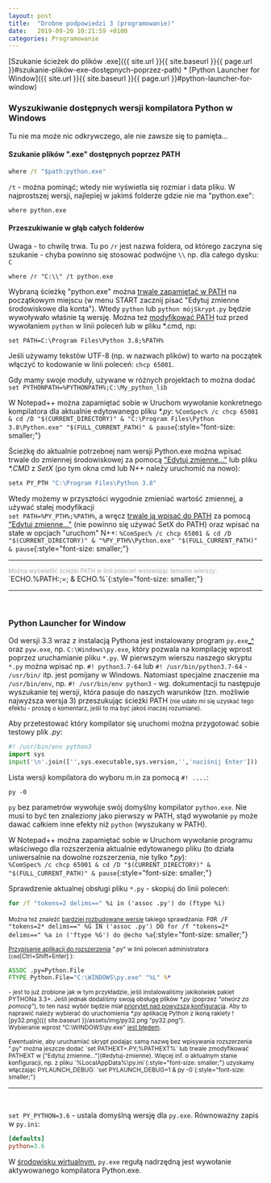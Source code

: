 ```yaml
---
layout: post
title:  "Drobne podpowiedzi 3 (programowanie)"
date:   2019-09-20 10:21:59 +0100
categories: Programowanie
---
```


[Szukanie ścieżek do plików .exe]({{ site.url }}{{ site.baseurl }}{{ page.url }}#szukanie-plików-exe-dostępnych-poprzez-path) * [Python Launcher for Window]({{ site.url }}{{ site.baseurl }}{{ page.url }}#python-launcher-for-window) 



### Wyszukiwanie dostępnych wersji kompilatora Python w Windows

Tu nie ma może nic odkrywczego, ale nie zawsze się to pamięta...

#### Szukanie plików ".exe" dostępnych poprzez PATH 

````bat
where /t "$path:python.exe"
````

`/t` - można pominąć; wtedy nie wyświetla się rozmiar i data pliku. W najprostszej wersji, najlepiej w jakimś folderze gdzie nie ma "python.exe":

````
where python.exe
````

#### Przeszukiwanie w głąb całych folderów 

Uwaga - to chwilę trwa. Tu po `/r` jest nazwa foldera, od którego zaczyna się szukanie - chyba powinno się stosować podwójne `\\` np. dla całego dysku: `C`

````
where /r "C:\\" /t python.exe
````

Wybraną ścieżkę  "python.exe" można <u>trwale zapamiętać w PATH<a id="edytuj-zmienne"></a></u> na początkowym miejscu (w menu START zacznij pisać "Edytuj zmienne środowiskowe dla konta"). Wtedy `python` lub `python mójSkrypt.py` będzie wywoływało właśnie tą wersję. Można też [modyfikować PATH](https://docs.python.org/3/using/windows.html#excursus-setting-environment-variables) tuż przed wywołaniem `python` w linii poleceń lub w pliku *.cmd, np:
````
set PATH=C:\Program Files\Python 3.8;%PATH%
````
Jeśli używamy tekstów UTF-8 (np. w nazwach plików) to warto na początek włączyć to kodowanie w linii poleceń: `chcp 65001`.

Gdy mamy swoje moduły, używane w różnych projektach to można dodać  
`set PYTHONPATH=%PYTHONPATH%;C:\My_python_lib`

W Notepad++ można zapamiętać sobie w Uruchom wywołanie konkretnego kompilatora dla aktualnie edytowanego pliku _*.py_:
`%ComSpec% /c chcp 65001 & cd /D "$(CURRENT_DIRECTORY)" & "C:\Program Files\Python 3.8\Python.exe" "$(FULL_CURRENT_PATH)" & pause`{:style="font-size: smaller;"}

Ścieżkę do aktualnie potrzebnej nam wersji Python.exe można wpisać trwale do zmiennej środowiskowej za pomocą ["Edytuj zmienne..."](#edytuj-zmienne) lub pliku _*.CMD_ z _SetX_ (po tym okna cmd lub N++ należy uruchomić na nowo):
````bat
setx PY_PTH "C:\Program Files\Python 3.8"
````
Wtedy możemy w przyszłości wygodnie zmieniać wartość zmiennej, a używać stałej modyfikacji  
`set PATH=%PY_PTH%;%PATH%`, a wręcz [trwale ją wpisać do PATH](https://ss64.com/nt/path.html) za pomocą ["Edytuj zmienne..."](#edytuj-zmienne) (nie powinno się używać SetX do PATH) oraz wpisać na stałe w opcjach "uruchom" N++:
`%ComSpec% /c chcp 65001 & cd /D "$(CURRENT_DIRECTORY)" & "%PY_PTH%\Python.exe" "$(FULL_CURRENT_PATH)" & pause`{:style="font-size: smaller;"}

- - - -

<span style="font-size: smaller; color:DarkGrey;">
Można wyświetlić ścieżki PATH w linii poleceń wstawiając łamanie wierszy:
</span>
`ECHO.%PATH:;=; & ECHO.%`{:style="font-size: smaller;"}

- - - -
<br>

### Python Launcher for Window

Od wersji 3.3 wraz z instalacją Pythona jest instalowany program `py.exe`[_^](https://docs.python.org/3/using/windows.html#python-launcher-for-windows) oraz `pyw.exe`, np. `C:\Windows\py.exe`, który pozwala na kompilację wprost poprzez uruchamianie pliku `*.py`. W pierwszym wierszu naszego skryptu `*.py` można wpisać np. `#! python3.7-64` lub `#! /usr/bin/python3.7-64` - `/usr/bin/` itp. jest pomijany w Windows. Natomiast specjalne znaczenie ma `/usr/bin/env`, np. `#! /usr/bin/env python3` - wg. dokumentacji tu następuje wyszukanie tej wersji, która pasuje do naszych warunków (tzn. możliwie najwyższa wersja 3) przeszukując ścieżki PATH <small>(nie udało mi się uzyskać tego efektu - proszę o komentarz, jeśli to ma być jakoś inaczej rozumiane).</small>

Aby przetestować który kompilator się uruchomi można przygotować sobie testowy plik _.py_:
````py
#! /usr/bin/env python3
import sys
input('\n'.join(['',sys.executable,sys.version,'','naciśnij Enter']))
````

Lista wersji kompilatora do wyboru m.in za pomocą `#! ....`: 
````
py -0
````
`py` bez parametrów wywołuje swój domyślny kompilator `python.exe`. Nie musi to być ten znaleziony jako pierwszy w PATH, stąd wywołanie `py` może dawać całkiem inne efekty niż `python` (wyszukany w PATH).

W Notepad++ można zapamiętać sobie w Uruchom wywołanie programu właściwego dla rozszerzenia aktualnie edytowanego pliku (to działa uniwersalnie na dowolne rozszerzenia, nie tylko _*.py_):  
`%ComSpec% /c chcp 65001 & cd /D "$(CURRENT_DIRECTORY)" & "$(FULL_CURRENT_PATH)" & pause`{:style="font-size: smaller;"}

Sprawdzenie aktualnej obsługi pliku `*.py` - skopiuj do linii poleceń:
````bat
for /f "tokens=2 delims==" %i in ('assoc .py') do (ftype %i)
````
<small>Można też znaleźć [bardziej rozbudowane wersje](https://ss64.com/nt/ftype.html) takiego sprawdzania:</small>  `FOR /F "tokens=2* delims==" %G IN ('assoc .py') DO for /f "tokens=2* delims==" %a in ('ftype %G') do @echo %a`{:style="font-size: smaller;"}

<span style="font-size: smaller;"> [Przypisanie aplikacji do rozszerzenia](https://www.robvanderwoude.com/ntstart.php#FileAssociations) ".py" w linii poleceń administratora (`cmd`[Ctrl+Shift+Enter] ):</span>
````bat
ASSOC .py=Python.File
FTYPE Python.File="C:\WINDOWS\py.exe" "%L" %*
````

<small> - jest to już zrobione jak w tym przykładzie, jeśli instalowaliśmy jakikolwiek pakiet PYTHONa 3.3+. Jeśli jednak dodaliśmy swoją obsługę plików _*.py_ (poprzez _"otwórz za pomocą"_), to ten nasz wybór będzie miał [priorytet nad powyższą konfiguracją](https://code.activestate.com/lists/python-list/727915/). Aby to naprawić należy wybierać do uruchomienia _*.py_ aplikację Python z ikoną rakiety ![py32.png]({{ site.baseurl }}/assets/img/py32.png "py32.png").  
Wybieranie wprost "C:\WINDOWS\py.exe" [jest błędem](https://code.activestate.com/lists/python-list/727915/#as_lists_article_thread).
</small>

<span style="font-size: smaller;">
Ewentualnie, aby uruchamiać skrypt podając samą nazwę bez wpisywania rozszerzenia ".py" można jeszcze dodać  `set PATHEXT=.PY;%PATHEXT%`
lub trwale zmodyfikować PATHEXT w ["Edytuj zmienne..."](#edytuj-zmienne).
</span>

<span style="font-size: smaller;">
Więcej inf. o aktualnym stanie  konfiguracji, np. z pliku `%LocalAppData%\py.ini`{:style="font-size: smaller;"} uzyskamy włączając PYLAUNCH_DEBUG: `set PYLAUNCH_DEBUG=1 & py -0`{:style="font-size: smaller;"}
</span>

----
<br>

`set PY_PYTHON=3.6` - ustala domyślną wersję dla `py.exe`. Równoważny zapis w `py.ini`:
````ini
[defaults]
python=3.6
````
W [środowisku wirtualnym](https://docs.python.org/3/library/venv.html),
 `py.exe` regułą nadrzędną jest wywołanie aktywowanego kompilatora Python.exe.



